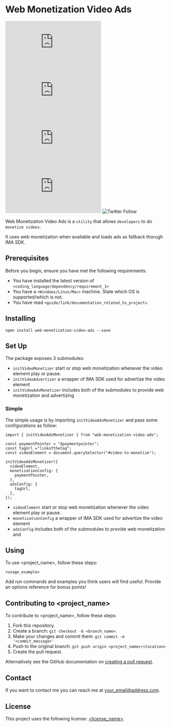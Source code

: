 # Web Monetization Video Ads

<!--- These are examples. See https://shields.io for others or to customize this set of shields. You might want to include dependencies, project status and licence info here --->
![GitHub repo size](https://img.shields.io/github/repo-size/scottydocs/README-template.md)
![GitHub contributors](https://img.shields.io/github/contributors/scottydocs/README-template.md)
![GitHub stars](https://img.shields.io/github/stars/scottydocs/README-template.md?style=social)
![GitHub forks](https://img.shields.io/github/forks/scottydocs/README-template.md?style=social)
![Twitter Follow](https://img.shields.io/twitter/follow/scottydocs?style=social)

Web Monetization Video Ads is a `utility` that allows `developers` to do `monetize videos`.

It uses web monetization when available and loads ads as fallback thorugh IMA SDK.

## Prerequisites

Before you begin, ensure you have met the following requirements:
<!--- These are just example requirements. Add, duplicate or remove as required --->
* You have installed the latest version of `<coding_language/dependency/requirement_1>`
* You have a `<Windows/Linux/Mac>` machine. State which OS is supported/which is not.
* You have read `<guide/link/documentation_related_to_project>`.

## Installing 

```
npmn install web-monetization-video-ads --save
```

## Set Up
The package exposes 3 submodules: 
- `initVideoMonetizer` start or stop web monetization whenever the video element play or pause.
- `initVideoAdvertizer` a wrapper of IMA SDK used for advertize the video element
- `initVideoAdsMonetizer` includes both of the submodules to provide web monetization and advertizing 
### Simple 
The simple usage is by importing `initVideoAdsMonetizer` and pass some configurations as follow:

```
import { initVideoAdsMonetizer } from "web-monetization-video-ads";

const paymentPointer = "$paymentpointer";
const tagUrl ="linkofthetag";
const videoElement = document.querySelector("#video-to-monetize");

initVideoAdsMonetizer({
  videoElement,
  monetizationConfig: {
    paymentPointer,
  },
  adsConfig: {
    tagUrl,
  },
});

```
- `videoElement` start or stop web monetization whenever the video element play or pause.
- `monetizationConfig` a wrapper of IMA SDK used for advertize the video element
- `adsConfig` includes both of the submodules to provide web monetization and 
## Using 

To use <project_name>, follow these steps:

```
<usage_example>
```

Add run commands and examples you think users will find useful. Provide an options reference for bonus points!

## Contributing to <project_name>
<!--- If your README is long or you have some specific process or steps you want contributors to follow, consider creating a separate CONTRIBUTING.md file--->
To contribute to <project_name>, follow these steps:

1. Fork this repository.
2. Create a branch: `git checkout -b <branch_name>`.
3. Make your changes and commit them: `git commit -m '<commit_message>'`
4. Push to the original branch: `git push origin <project_name>/<location>`
5. Create the pull request.

Alternatively see the GitHub documentation on [creating a pull request](https://help.github.com/en/github/collaborating-with-issues-and-pull-requests/creating-a-pull-request).

## Contact

If you want to contact me you can reach me at <your_email@address.com>.

## License
<!--- If you're not sure which open license to use see https://choosealicense.com/--->

This project uses the following license: [<license_name>](<link>).